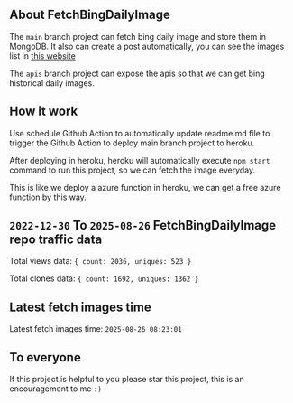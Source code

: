 ## About FetchBingDailyImage

The `main` branch project can fetch bing daily image and store them in MongoDB.
It also can create a post automatically, you can see the images list in [this website](https://oursalbum.netlify.app)

The `apis` branch project can expose the apis so that we can get bing historical daily images.

## How it work

Use schedule Github Action to automatically update readme.md file to trigger the Github Action to deploy main branch project to heroku.

After deploying in heroku, heroku will automatically execute `npm start` command to run this project, so we can fetch the image everyday.

This is like we deploy a azure function in heroku, we can get a free azure function by this way.

## `2022-12-30` To `2025-08-26` FetchBingDailyImage repo traffic data

Total views data: `{ count: 2036, uniques: 523 }`

Total clones data: `{ count: 1692, uniques: 1362 }`

## Latest fetch images time

Latest fetch images time: `2025-08-26 08:23:01`

## To everyone

If this project is helpful to you please star this project, this is an encouragement to me `:)`



